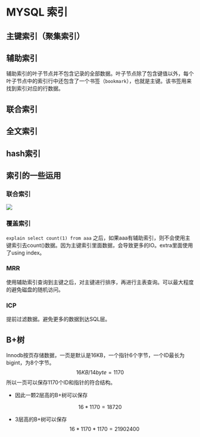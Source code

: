 # MYSQL 索引

## 主键索引（聚集索引）





## 辅助索引

辅助索引的叶子节点并不包含记录的全部数据。叶子节点除了包含键值以外，每个叶子节点中的索引行中还包含了一个书签（`bookmark`），也就是主键。该书签用来找到索引对应的行数据。



## 联合索引



## 全文索引



## hash索引

## 索引的一些运用

### 联合索引



![](https://cdn.clinan.xyz/mulit-index.png)



### 覆盖索引

`explain select count(1) from aaa` 之后，如果aaa有辅助索引，则不会使用主键索引去count()数据。因为主键索引里面数据，会导致更多的IO。extra里面使用了using index。

### MRR

使用辅助索引查询到主键之后，对主键进行排序，再进行主表查询。可以最大程度的避免磁盘的随机访问。

### ICP

提前过滤数据。避免更多的数据到达SQL层。

## B+树

Innodb按页存储数据，一页是默认是16KB，一个指针6个字节，一个ID最长为bigint，为8个字节。
$$
16KB/14byte=1170
$$
所以一页可以保存1170个ID和指针的符合结构。

- 因此一颗2层高的B+树可以保存

$$
16*1170=18720
$$

- 3层高的B+树可以保存
  $$
  16*1170*1170=21902400
  $$
  


